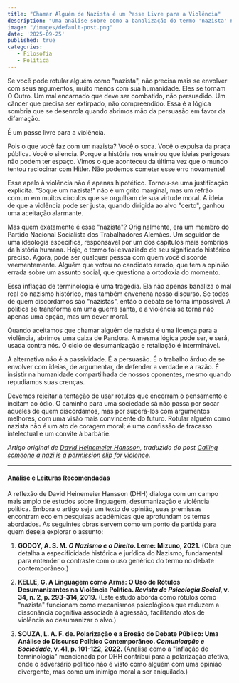 ```yaml
---
title: "Chamar Alguém de Nazista é um Passe Livre para a Violência"
description: "Uma análise sobre como a banalização do termo 'nazista' no discurso político moderno serve como uma justificativa para a desumanização e a violência contra opositores."
image: "/images/default-post.png"
date: '2025-09-25'
published: true
categories:
   - Filosofia
   - Política
---
```


Se você pode rotular alguém como "nazista", não precisa mais se envolver com seus argumentos, muito menos com sua humanidade. Eles se tornam O Outro. Um mal encarnado que deve ser combatido, não persuadido. Um câncer que precisa ser extirpado, não compreendido. Essa é a lógica sombria que se desenrola quando abrimos mão da persuasão em favor da difamação.

É um passe livre para a violência.

Pois o que você faz com um nazista? Você o soca. Você o expulsa da praça pública. Você o silencia. Porque a história nos ensinou que ideias perigosas não podem ter espaço. Vimos o que aconteceu da última vez que o mundo tentou raciocinar com Hitler. Não podemos cometer esse erro novamente!

Esse apelo à violência não é apenas hipotético. Tornou-se uma justificação explícita. "Soque um nazista!" não é um grito marginal, mas um refrão comum em muitos círculos que se orgulham de sua virtude moral. A ideia de que a violência pode ser justa, quando dirigida ao alvo "certo", ganhou uma aceitação alarmante.

Mas quem exatamente é esse "nazista"? Originalmente, era um membro do Partido Nacional Socialista dos Trabalhadores Alemães. Um seguidor de uma ideologia específica, responsável por um dos capítulos mais sombrios da história humana. Hoje, o termo foi esvaziado de seu significado histórico preciso. Agora, pode ser qualquer pessoa com quem você discorde veementemente. Alguém que votou no candidato errado, que tem a opinião errada sobre um assunto social, que questiona a ortodoxia do momento.

Essa inflação de terminologia é uma tragédia. Ela não apenas banaliza o mal real do nazismo histórico, mas também envenena nosso discurso. Se todos de quem discordamos são "nazistas", então o debate se torna impossível. A política se transforma em uma guerra santa, e a violência se torna não apenas uma opção, mas um dever moral.

Quando aceitamos que chamar alguém de nazista é uma licença para a violência, abrimos uma caixa de Pandora. A mesma lógica pode ser, e será, usada contra nós. O ciclo de desumanização e retaliação é interminável.

A alternativa não é a passividade. É a persuasão. É o trabalho árduo de se envolver com ideias, de argumentar, de defender a verdade e a razão. É insistir na humanidade compartilhada de nossos oponentes, mesmo quando repudiamos suas crenças.

Devemos rejeitar a tentação de usar rótulos que encerram o pensamento e incitam ao ódio. O caminho para uma sociedade sã não passa por socar aqueles de quem discordamos, mas por superá-los com argumentos melhores, com uma visão mais convincente do futuro. Rotular alguém como nazista não é um ato de coragem moral; é uma confissão de fracasso intelectual e um convite à barbárie.

*Artigo original de [David Heinemeier Hansson](https://world.hey.com/dhh), traduzido do post [Calling someone a nazi is a permission slip for violence](https://world.hey.com/dhh/calling-someone-a-nazi-is-a-permission-slip-for-violence-4bfbbb82).*

---

#### Análise e Leituras Recomendadas

A reflexão de David Heinemeier Hansson (DHH) dialoga com um campo mais amplo de estudos sobre linguagem, desumanização e violência política. Embora o artigo seja um texto de opinião, suas premissas encontram eco em pesquisas acadêmicas que aprofundam os temas abordados. As seguintes obras servem como um ponto de partida para quem deseja explorar o assunto:

1.  **GODOY, A. S. M. *O Nazismo e o Direito*. Leme: Mizuno, 2021.**
    (Obra que detalha a especificidade histórica e jurídica do Nazismo, fundamental para entender o contraste com o uso genérico do termo no debate contemporâneo.)

2.  **KELLE, G. A Linguagem como Arma: O Uso de Rótulos Desumanizantes na Violência Política. *Revista de Psicologia Social*, v. 34, n. 2, p. 293-314, 2019.**
    (Este estudo aborda como rótulos como "nazista" funcionam como mecanismos psicológicos que reduzem a dissonância cognitiva associada à agressão, facilitando atos de violência ao desumanizar o alvo.)

3.  **SOUZA, L. A. F. de. Polarização e a Erosão do Debate Público: Uma Análise do Discurso Político Contemporâneo. *Comunicação e Sociedade*, v. 41, p. 101-122, 2022.**
    (Analisa como a "inflação de terminologia" mencionada por DHH contribui para a polarização afetiva, onde o adversário político não é visto como alguém com uma opinião divergente, mas como um inimigo moral a ser aniquilado.)